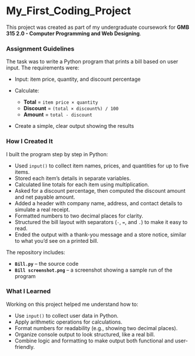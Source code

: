 # My_First_Coding_Project
This project was created as part of my undergraduate coursework for **GMB 315 2.0 - Computer Programming and Web Designing**.

### Assignment Guidelines

The task was to write a Python program that prints a bill based on user input. The requirements were:

* Input: item price, quantity, and discount percentage
* Calculate:

  * **Total** = `item price × quantity`
  * **Discount** = `(total × discount%) / 100`
  * **Amount** = `total - discount`
* Create a simple, clear output showing the results

### How I Created It

I built the program step by step in Python:

* Used `input()` to collect item names, prices, and quantities for up to five items.
* Stored each item’s details in separate variables.
* Calculated line totals for each item using multiplication.
* Asked for a discount percentage, then computed the discount amount and net payable amount.
* Added a header with company name, address, and contact details to simulate a real receipt.
* Formatted numbers to two decimal places for clarity.
* Structured the bill layout with separators (`-`, `=`, and `.`) to make it easy to read.
* Ended the output with a thank-you message and a store notice, similar to what you’d see on a printed bill.

The repository includes:

* **`Bill.py`** – the source code
* **`Bill screenshot.png`** – a screenshot showing a sample run of the program

### What I Learned

Working on this project helped me understand how to:

* Use `input()` to collect user data in Python.
* Apply arithmetic operations for calculations.
* Format numbers for readability (e.g., showing two decimal places).
* Organize console output to look structured, like a real bill.
* Combine logic and formatting to make output both functional and user-friendly.

